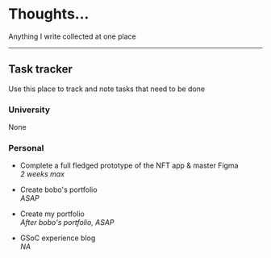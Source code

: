 # Thoughts...
Anything I write collected at one place

<hr>

## Task tracker  

Use this place to track and note tasks that need to be done

### University

None

### Personal

- Complete a full fledged prototype of the NFT app & master Figma  
*2 weeks max*

- Create bobo's portfolio  
*ASAP*

- Create my portfolio  
*After bobo's portfolio, ASAP*

- GSoC experience blog  
*NA*
